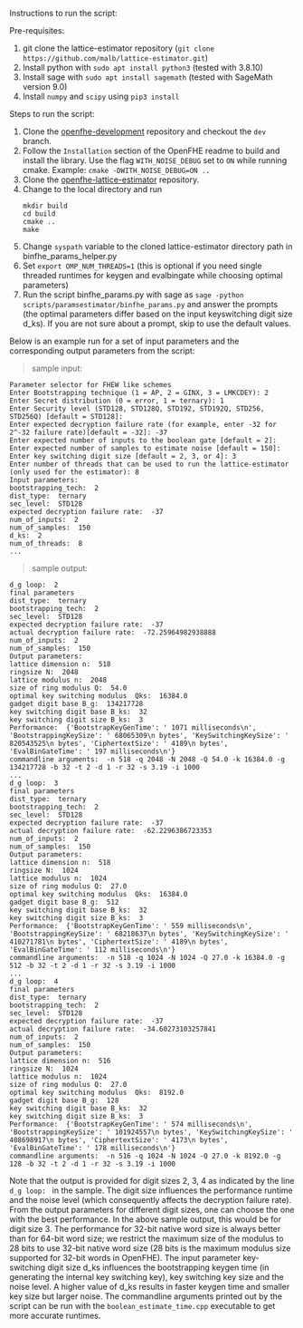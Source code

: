 Instructions to run the script:

Pre-requisites: 

1. git clone the lattice-estimator repository (`git clone https://github.com/malb/lattice-estimator.git`)
2. Install python with `sudo apt install python3` (tested with 3.8.10)
3. Install sage with `sudo apt install sagemath` (tested with SageMath version 9.0)
4. Install `numpy` and `scipy` using `pip3 install` 

Steps to run the script:
1. Clone the [openfhe-development](https://github.com/openfheorg/openfhe-development) repository and checkout the `dev` branch.
2. Follow the `Installation` section of the OpenFHE readme to build and install the library. Use the flag `WITH_NOISE_DEBUG` set to `ON` while running cmake. Example: `cmake -DWITH_NOISE_DEBUG=ON ..`
3. Clone the [openfhe-lattice-estimator](https://github.com/openfheorg/openfhe-lattice-estimator) repository.
4. Change to the local directory and run
   ```
   mkdir build
   cd build
   cmake ..
   make
   ```
6. Change `syspath` variable to the cloned lattice-estimator directory path in binfhe_params_helper.py
7. Set `export OMP_NUM_THREADS=1` (this is optional if you need single threaded runtimes for keygen and evalbingate while choosing optimal parameters)
8. Run the script binfhe_params.py with sage as `sage -python scripts/paramsestimator/binfhe_params.py` and answer the prompts (the optimal parameters differ based on the input keyswitching digit size d_ks). If you are not sure about a prompt, skip to use the default values.

Below is an example run for a set of input parameters and the corresponding output parameters from the script:

> sample input:
```
Parameter selector for FHEW like schemes
Enter Bootstrapping technique (1 = AP, 2 = GINX, 3 = LMKCDEY): 2
Enter Secret distribution (0 = error, 1 = ternary): 1
Enter Security level (STD128, STD128Q, STD192, STD192Q, STD256, STD256Q) [default = STD128]: 
Enter expected decryption failure rate (for example, enter -32 for 2^-32 failure rate)[default = -32]: -37
Enter expected number of inputs to the boolean gate [default = 2]: 
Enter expected number of samples to estimate noise [default = 150]: 
Enter key switching digit size [default = 2, 3, or 4]: 3
Enter number of threads that can be used to run the lattice-estimator (only used for the estimator): 8
Input parameters: 
bootstrapping_tech:  2
dist_type:  ternary
sec_level:  STD128
expected decryption failure rate:  -37
num_of_inputs:  2
num_of_samples:  150
d_ks:  2
num_of_threads:  8
...
```
> sample output:
```
d_g loop:  2
final parameters
dist_type:  ternary
bootstrapping_tech:  2
sec_level:  STD128
expected decryption failure rate:  -37
actual decryption failure rate:  -72.25964982938888
num_of_inputs:  2
num_of_samples:  150
Output parameters: 
lattice dimension n:  518
ringsize N:  2048
lattice modulus n:  2048
size of ring modulus Q:  54.0
optimal key switching modulus  Qks:  16384.0
gadget digit base B_g:  134217728
key switching digit base B_ks:  32
key switching digit size B_ks:  3
Performance:  {'BootstrapKeyGenTime': ' 1071 milliseconds\n', 'BootstrappingKeySize': ' 68065309\n bytes', 'KeySwitchingKeySize': ' 820543525\n bytes', 'CiphertextSize': ' 4189\n bytes', 'EvalBinGateTime': ' 197 milliseconds\n'}
commandline arguments:  -n 518 -q 2048 -N 2048 -Q 54.0 -k 16384.0 -g 134217728 -b 32 -t 2 -d 1 -r 32 -s 3.19 -i 1000
...
d_g loop:  3
final parameters
dist_type:  ternary
bootstrapping_tech:  2
sec_level:  STD128
expected decryption failure rate:  -37
actual decryption failure rate:  -62.2296386723353
num_of_inputs:  2
num_of_samples:  150
Output parameters: 
lattice dimension n:  518
ringsize N:  1024
lattice modulus n:  1024
size of ring modulus Q:  27.0
optimal key switching modulus  Qks:  16384.0
gadget digit base B_g:  512
key switching digit base B_ks:  32
key switching digit size B_ks:  3
Performance:  {'BootstrapKeyGenTime': ' 559 milliseconds\n', 'BootstrappingKeySize': ' 68218637\n bytes', 'KeySwitchingKeySize': ' 410271781\n bytes', 'CiphertextSize': ' 4189\n bytes', 'EvalBinGateTime': ' 112 milliseconds\n'}
commandline arguments:  -n 518 -q 1024 -N 1024 -Q 27.0 -k 16384.0 -g 512 -b 32 -t 2 -d 1 -r 32 -s 3.19 -i 1000
...
d_g loop:  4
final parameters
dist_type:  ternary
bootstrapping_tech:  2
sec_level:  STD128
expected decryption failure rate:  -37
actual decryption failure rate:  -34.60273103257841
num_of_inputs:  2
num_of_samples:  150
Output parameters: 
lattice dimension n:  516
ringsize N:  1024
lattice modulus n:  1024
size of ring modulus Q:  27.0
optimal key switching modulus  Qks:  8192.0
gadget digit base B_g:  128
key switching digit base B_ks:  32
key switching digit size B_ks:  3
Performance:  {'BootstrapKeyGenTime': ' 574 milliseconds\n', 'BootstrappingKeySize': ' 101924557\n bytes', 'KeySwitchingKeySize': ' 408698917\n bytes', 'CiphertextSize': ' 4173\n bytes', 'EvalBinGateTime': ' 178 milliseconds\n'}
commandline arguments:  -n 516 -q 1024 -N 1024 -Q 27.0 -k 8192.0 -g 128 -b 32 -t 2 -d 1 -r 32 -s 3.19 -i 1000
```
Note that the output is provided for digit sizes 2, 3, 4 as indicated by the line `d_g loop: ` in the sample. The digit size influences the performance runtime and the noise level (which consequently affects the decryption failure rate). From the output parameters for different digit sizes, one can choose the one with the best performance. In the above sample output, this would be for digit size 3. The performance for 32-bit native word size is always better than for 64-bit word size; we restrict the maximum size of the modulus to 28 bits to use 32-bit native word size (28 bits is the maximum modulus size supported for 32-bit words in OpenFHE). The input parameter key-switching digit size d_ks influences the bootstrapping keygen time (in generating the internal key switching key), key switching key size and the noise level. A higher value of d_ks results in faster keygen time and smaller key size but larger noise. The commandline arguments printed out by the script can be run with the `boolean_estimate_time.cpp` executable to get more accurate runtimes.
